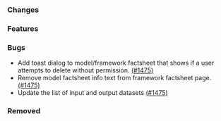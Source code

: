 ### Changes

### Features

### Bugs

- Add toast dialog to model/framework factsheet that shows if a user attempts to delete without permission. [(#1475)](https://github.com/OpenEnergyPlatform/oeplatform/pull/1475)
- Remove model factsheet info text from framework factsheet page. [(#1475)](https://github.com/OpenEnergyPlatform/oeplatform/pull/1475)
- Update the list of input and output datasets [(#1475)](https://github.com/OpenEnergyPlatform/oeplatform/pull/1475)

### Removed
